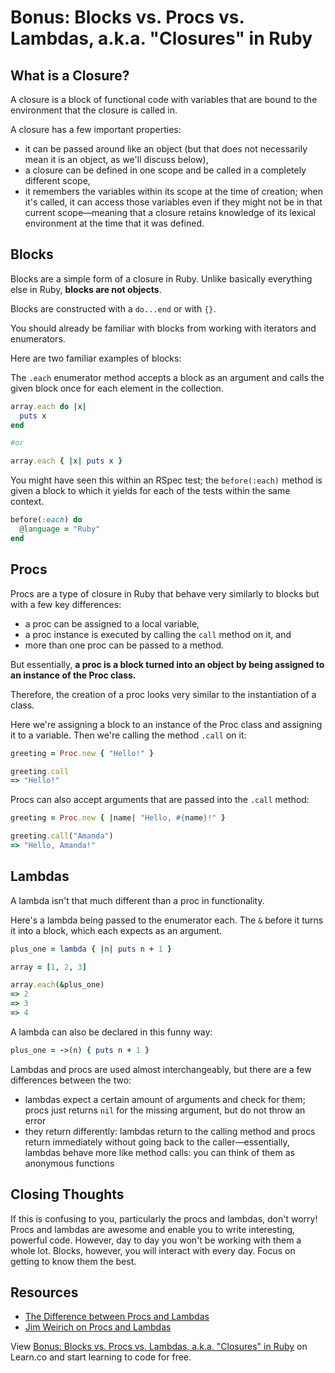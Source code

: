 # Bonus: Blocks vs. Procs vs. Lambdas, a.k.a. "Closures" in Ruby

## What is a Closure?

A closure is a block of functional code with variables that are bound to the environment that the closure is called in.

A closure has a few important properties:

  * it can be passed around like an object (but that does not necessarily mean it is an object, as we'll discuss below),
  * a closure can be defined in one scope and be called in a completely different scope,
  * it remembers the variables within its scope at the time of creation; when it's called, it can access those variables even if they might not be in that current scope—meaning that a closure retains knowledge of its lexical environment at the time that it was defined.

## Blocks

Blocks are a simple form of a closure in Ruby. Unlike basically everything else in Ruby, **blocks are not objects**.

Blocks are constructed with a `do...end` or with `{}`. 

You should already be familiar with blocks from working with iterators and enumerators.

Here are two familiar examples of blocks:

The `.each` enumerator method accepts a block as an argument and calls the given block once for each element in the collection.

```ruby
array.each do |x|
  puts x
end

#or

array.each { |x| puts x } 
```

You might have seen this within an RSpec test; the `before(:each)` method is given a block to which it yields for each of the tests within the same context.

```ruby
before(:each) do 
  @language = "Ruby"
end
```

## Procs

Procs are a type of closure in Ruby that behave very similarly to blocks but with a few key differences:

  * a proc can be assigned to a local variable,
  * a proc instance is executed by calling the `call` method on it, and
  * more than one proc can be passed to a method.

But essentially, **a proc is a block turned into an object by being assigned to an instance of the Proc class.**

Therefore, the creation of a proc looks very similar to the instantiation of a class.

Here we're assigning a block to an instance of the Proc class and assigning it to a variable. Then we're calling the method `.call` on it:

```ruby
greeting = Proc.new { "Hello!" }

greeting.call
=> "Hello!"
```

Procs can also accept arguments that are passed into the `.call` method:

```ruby
greeting = Proc.new { |name| "Hello, #{name}!" }

greeting.call("Amanda")
=> "Hello, Amanda!"
```

## Lambdas

A lambda isn't that much different than a proc in functionality.

Here's a lambda being passed to the enumerator each. The `&` before it turns it into a block, which each expects as an argument.

```ruby
plus_one = lambda { |n| puts n + 1 }

array = [1, 2, 3]

array.each(&plus_one)
=> 2
=> 3
=> 4
```

A lambda can also be declared in this funny way:

```ruby
plus_one = ->(n) { puts n + 1 }
```

Lambdas and procs are used almost interchangeably, but there are a few differences between the two: 

* lambdas expect a certain amount of arguments and check for them; procs just returns `nil` for the missing argument, but do not throw an error
* they return differently: lambdas return to the calling method and procs return immediately without going back to the caller—essentially, lambdas behave more like method calls: you can think of them as anonymous functions

## Closing Thoughts

If this is confusing to you, particularly the procs and lambdas, don't worry! Procs and lambdas are awesome and enable you to write interesting, powerful code. However, day to day you won't be working with them a whole lot. Blocks, however, you will interact with every day. Focus on getting to know them the best.

## Resources

* [The Difference between Procs and Lambdas](http://www.skorks.com/2010/05/ruby-procs-and-lambdas-and-the-difference-between-them/)
* [Jim Weirich on Procs and Lambdas](https://gist.github.com/mislav/4508988)

<p data-visibility='hidden'>View <a href='https://learn.co/lessons/ruby-closures-readme' title='Bonus: Blocks vs. Procs vs. Lambdas, a.k.a. "Closures" in Ruby'>Bonus: Blocks vs. Procs vs. Lambdas, a.k.a. "Closures" in Ruby</a> on Learn.co and start learning to code for free.</p>
